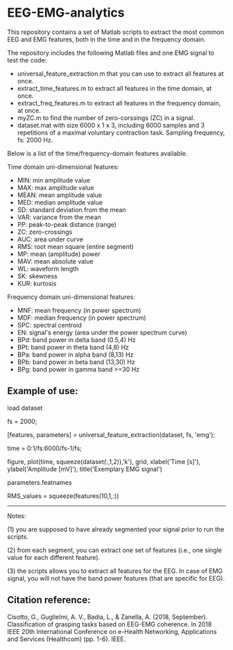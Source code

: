 # EEG-EMG-analytics

This repository contains a set of Matlab scripts to extract the most common EEG and EMG features, both in the time and in the frequency domain.

The repository includes the following Matlab files and one EMG signal to test the code:
- universal_feature_extraction.m that you can use to extract all features at once.
- extract_time_features.m to extract all features in the time domain, at once.
- extract_freq_features.m to extract all features in the frequency domain, at once.
- myZC.m to find the number of zero-corssings (ZC) in a signal.
- dataset.mat with size 6000 x 1 x 3, including 6000 samples and 3 repetitions of a maximal voluntary contraction task. Sampling frequency, fs: 2000 Hz.



Below is a list of the time/frequency-domain features available.

Time domain uni-dimensional features:
- MIN:  min amplitude value
- MAX:  max amplitude value
- MEAN: mean amplitude value
- MED:  median amplitude value
- SD:   standard deviation from the mean
- VAR:  variance from the mean
- PP:   peak-to-peak distance (range)
- ZC:   zero-crossings
- AUC:  area under curve
- RMS:  root mean square (entire segment)
- MP:   mean (amplitude) power
- MAV:  mean absolute value
- WL:   waveform length
- SK:   skewness
- KUR:  kurtosis

Frequency domain uni-dimensional features:
- MNF: mean frequency (in power spectrum)
- MDF: median frequency (in power spectrum)
- SPC: spectral centroid
- EN:  signal's energy (area under the power spectrum curve)
- BPd: band power in delta band (0.5,4) Hz
- BPt: band power in theta band (4,8) Hz
- BPa: band power in alpha band (8,13) Hz
- BPb: band power in beta band  (13,30) Hz
- BPg: band power in gamma band >=30 Hz




Example of use:
-------------------------------------------------------------------------------------------------------------------------------------------------------------
load dataset

fs = 2000;

[features, parameters] = universal_feature_extraction(dataset, fs, 'emg');

time = 0:1/fs:6000/fs-1/fs;

figure, plot(time, squeeze(dataset(:,1,2)),'k'), grid, xlabel('Time [s]'), ylabel('Amplitude [mV]'), title('Exemplary EMG signal')

parameters.featnames

RMS_values = squeeze(features(10,1,:))

-------------------------------------------------------------------------------------------------------------------------------------------------------------



Notes:

(1) you are supposed to have already segmented your signal prior to run the scripts.

(2) from each segment, you can extract one set of features (i.e., one single value for each different feature).

(3) the scripts allows you to extract all features for the EEG. In case of EMG signal, you will not have the band power features (that are specific for EEG).




Citation reference:
----------------------------
Cisotto, G., Guglielmi, A. V., Badia, L., & Zanella, A. (2018, September). Classification of grasping tasks based on EEG-EMG coherence. In 2018 IEEE 20th International Conference on e-Health Networking, Applications and Services (Healthcom) (pp. 1-6). IEEE.
